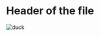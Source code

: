 # Header of the file 

![duck](https://commons.wikimedia.org/wiki/File:Duck-293474_white_background.jpg)

